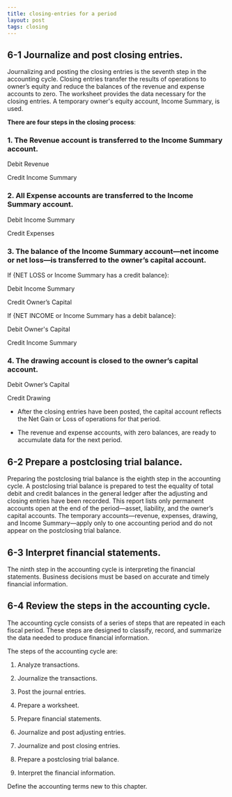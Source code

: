 ```yaml
---
title: closing-entries for a period
layout: post
tags: closing
---
```


## 6-1 Journalize and post closing entries.

Journalizing and posting the closing entries is the seventh step in the accounting cycle. Closing entries transfer the results of operations to owner’s equity and reduce the balances of the revenue and expense accounts to zero. The worksheet provides the data necessary for the closing entries. A temporary owner's equity account, Income Summary, is used. 

**There are four steps in the closing process**:

### 1. The **Revenue** account is **transferred** to the **Income Summary** account.

Debit Revenue

Credit Income Summary

### 2. **All Expense** accounts are **transferred** to the **Income Summary** account.

Debit Income Summary

Credit Expenses

### 3. The balance of the Income Summary account—net income or net loss—is transferred to the owner’s capital account.

If {NET LOSS or Income Summary has a credit balance}:

Debit Income Summary

 Credit Owner’s Capital

If {NET INCOME or Income Summary has a debit balance}:

Debit Owner's Capital

 Credit Income Summary

### 4. The drawing account is closed to the owner’s capital account.

Debit Owner’s Capital

Credit Drawing

- After the closing entries have been posted, the capital account reflects the Net Gain or Loss of operations for that period. 

- The revenue and expense accounts, with zero balances, are ready to accumulate data for the next period.

## 6-2 Prepare a postclosing trial balance.

Preparing the postclosing trial balance is the eighth step in the accounting cycle. A postclosing trial balance is prepared to test the equality of total debit and credit balances in the general ledger after the adjusting and closing entries have been recorded. This report lists only permanent accounts open at the end of the period—asset, liability, and the owner’s capital accounts. The temporary accounts—revenue, expenses, drawing, and Income Summary—apply only to one accounting period and do not appear on the postclosing trial balance.

## 6-3 Interpret financial statements.

The ninth step in the accounting cycle is interpreting the financial statements. Business decisions must be based on accurate and timely financial information.

## 6-4 Review the steps in the accounting cycle.

The accounting cycle consists of a series of steps that are repeated in each fiscal period. These steps are designed to classify, record, and summarize the data needed to produce financial information.

The steps of the accounting cycle are:

1. Analyze transactions.

2. Journalize the transactions.

3. Post the journal entries.

4. Prepare a worksheet.

5. Prepare financial statements.

6. Journalize and post adjusting entries.
7. Journalize and post closing entries.
8. Prepare a postclosing trial balance.
9. Interpret the financial information.

Define the accounting terms new to this chapter.
